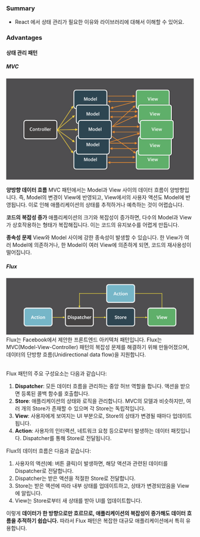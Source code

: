 ### Summary
- React 에서 상태 관리가 필요한 이유와 라이브러리에 대해서 이해할 수 있어요.

### Advantages
#### 상태 관리 패턴
##### MVC
<img src="./mvc.png" /><br/>

<strong>양방향 데이터 흐름</strong>
MVC 패턴에서는 Model과 View 사이의 데이터 흐름이 양방향입니다. 즉, Model의 변경이 View에 반영되고, View에서의 사용자 액션도 Model에 반영됩니다. 이로 인해 애플리케이션의 상태를 추적하거나 예측하는 것이 어렵습니다.<br/>

<strong>코드의 복잡성 증가</strong>
애플리케이션의 크기와 복잡성이 증가하면, 다수의 Model과 View가 상호작용하는 형태가 복잡해집니다. 이는 코드의 유지보수를 어렵게 만듭니다.<br/>

<strong>종속성 문제</strong>
View와 Model 사이에 강한 종속성이 발생할 수 있습니다. 한 View가 여러 Model에 의존하거나, 한 Model이 여러 View에 의존하게 되면, 코드의 재사용성이 떨어집니다.

##### Flux
<img src="./flux.png"/>
Flux는 Facebook에서 제안한 프론트엔드 아키텍처 패턴입니다. Flux는 MVC(Model-View-Controller) 패턴의 복잡성 문제를 해결하기 위해 만들어졌으며, 데이터의 단방향 흐름(Unidirectional data flow)을 지원합니다. <br/><br/>

Flux 패턴의 주요 구성요소는 다음과 같습니다:

1. **Dispatcher**: 모든 데이터 흐름을 관리하는 중앙 허브 역할을 합니다. 액션을 받으면 등록된 콜백 함수를 호출합니다.
2. **Store**: 애플리케이션의 상태와 로직을 관리합니다. MVC의 모델과 비슷하지만, 여러 개의 Store가 존재할 수 있으며 각 Store는 독립적입니다.
3. **View**: 사용자에게 보여지는 UI 부분으로, Store의 상태가 변경될 때마다 업데이트됩니다.
4. **Action**: 사용자의 인터랙션, 네트워크 요청 등으로부터 발생하는 데이터 패킷입니다. Dispatcher를 통해 Store로 전달됩니다.

Flux의 데이터 흐름은 다음과 같습니다:

1. 사용자의 액션(예: 버튼 클릭)이 발생하면, 해당 액션과 관련된 데이터를 Dispatcher로 전달합니다.
2. Dispatcher는 받은 액션을 적절한 Store로 전달합니다.
3. Store는 받은 액션에 따라 내부 상태를 업데이트하고, 상태가 변경되었음을 View에 알립니다.
4. View는 Store로부터 새 상태를 받아 UI를 업데이트합니다.

이렇게 <strong>데이터가 한 방향으로만 흐르므로, 애플리케이션의 복잡성이 증가해도 데이터 흐름을 추적하기 쉽습니다.</strong> 따라서 Flux 패턴은 복잡한 대규모 애플리케이션에서 특히 유용합니다.